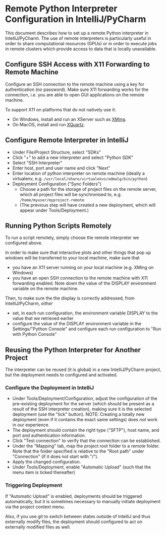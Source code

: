 # Remote Python Interpreter Configuration in IntelliJ/PyCharm

This document describes how to set up a remote Python interpreter in IntelliJ/PyCharm.
The use of remote interpreters is particularly useful in order to share computational resources (GPUs) or in order to execute jobs in remote clusters which provide access to data that is locally unavailable.

## Configure SSH Access with X11 Forwarding to Remote Machine

Configure an SSH connection to the remote machine using a key for authentication (no password).
Make sure X11 forwarding works for the connection, i.e. you are able to open GUI applications on the remote machine.

To support X11 on platforms that do not natively use it:
* On Windows, install and run an XServer such as [XMing](https://sourceforge.net/projects/xming/).
* On MacOS, install and run [XQuartz](https://www.xquartz.org/).

## Configure Remote Interpreter in IntelliJ

- Under File/Project Structure, select "SDKs"
- Click "+" to add a new interpreter and select "Python SDK"
- Select "SSH Interpreter"
- Enter host, port and user name and click "Next"
- Enter location of python interpreter on remote machine (ideally a virtualenv, e.g. `/usr/local/share/virtualenvs/odmalg/bin/python`)
- Deployment Configuration ("Sync Folders")
  - Choose a path for the storage of project files on the remote server, which all project files will be synchronised to, e.g. `/home/myuser/myproject-remote`
  - (The previous step will have created a new deployment, which will appear under Tools/Deployment.)

## Running Python Scripts Remotely 

To run a script remotely, simply choose the remote interpreter we configured above.

In order to make sure that interactive plots and other things that pop up windows will be transferred to your local machine, make sure that 
* you have an X11 server running on your local machine (e.g. XMing on Windows) 
* you have an open SSH connection to the remote machine with X11 forwarding enabled. Note down the value of the DISPLAY environment variable on the remote machine. 

Then, to make sure the the display is correctly addressed, from IntelliJ/PyCharm, *either*
* set, in each run configuration, the environment variable DISPLAY to the value that we retrieved earlier 
* configure the value of the DISPLAY environment variable in the Settings/"Python Console" and configure each run configuration to "Run with Python Console"

## Reusing the Python Interpreter for Another Project

The interpreter can be reused (it is global) in a new IntelliJ/PyCharm project, but the deployment needs to configured and activated.

### Configure the Deployment in IntelliJ

- Under Tools/Deployment/Configuration, adjust the configuration of the pre-existing deployment for the server (which should be present as a result of the SSH interpreter creation), making sure it is the selected deployment (use the "tick" button). NOTE: Creating a totally new deployment (even if it contains the exact same settings) does *not* work in our experience.
- The deployment should contain the right type ("SFTP"), host name, and port and authentication information.
- Click "Test connection" to verify that the connection can be established.
- Under the "Mapping" tab, map the project root folder to a remote folder. Note that the folder specified is relative to the "Root path" under "Connection" (if it does not start with "/").
- Apply the changed configuration.
- Under Tools/Deployment, enable "Automatic Upload" (such that the menu item is ticked thereafter)

### Triggering Deployment

If "Automatic Upload" is enabled, deployments should be triggered automatically, but it is sometimes necessary to manually initiate deployment via the project context menu.

Also, if you use git to switch between states outside of IntelliJ and thus externally modify files, the deployment should configured to act on externally modified files as well.
